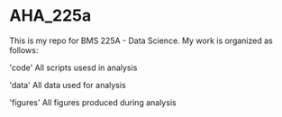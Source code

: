 # AHA_225a
 
 This is my repo for BMS 225A - Data Science. My work is organized as follows:

'code' All scripts usesd in analysis

'data' All data used for analysis

'figures' All figures produced during analysis
